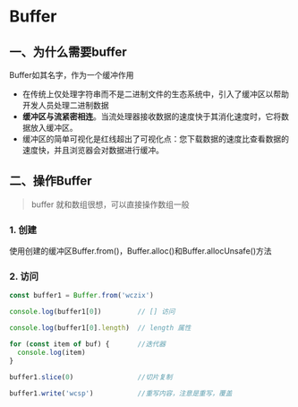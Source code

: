 # Buffer 

## 一、为什么需要buffer
Buffer如其名字，作为一个缓冲作用
- 在传统上仅处理字符串而不是二进制文件的生态系统中，引入了缓冲区以帮助开发人员处理二进制数据
- **缓冲区与流紧密相连**。当流处理器接收数据的速度快于其消化速度时，它将数据放入缓冲区。
- 缓冲区的简单可视化是红线超出了可视化点：您下载数据的速度比查看数据的速度快，并且浏览器会对数据进行缓冲。

## 二、操作Buffer
> buffer 就和数组很想，可以直接操作数组一般
### 1. 创建
使用创建的缓冲区Buffer.from()，Buffer.alloc()和Buffer.allocUnsafe()方法

### 2. 访问
```javascript
const buffer1 = Buffer.from('wczix')

console.log(buffer1[0])         // [] 访问

console.log(buffer1[0].length)  // length 属性

for (const item of buf) {       //迭代器
  console.log(item) 
}

buffer1.slice(0)                //切片复制

buffer1.write('wcsp')           //重写内容，注意是重写，覆盖
```

